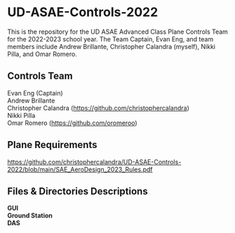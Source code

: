 # UD-ASAE-Controls-2022

This is the repository for the UD ASAE Advanced Class Plane Controls Team for the 2022-2023 school year. The Team Captain, Evan Eng, and team members include Andrew Brillante, Christopher Calandra (myself), Nikki Pilla, and Omar Romero.  


## Controls Team
Evan Eng (Captain)  
Andrew Brillante  
Christopher Calandra (https://github.com/christophercalandra)  
Nikki Pilla  
Omar Romero (https://github.com/oromeroo)  

## Plane Requirements
https://github.com/christophercalandra/UD-ASAE-Controls-2022/blob/main/SAE_AeroDesign_2023_Rules.pdf  

## Files & Directories Descriptions 

**GUI**  
**Ground Station**  
**DAS**  
